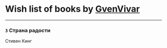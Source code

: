 # Wish list of books by [GvenVivar ](https://www.facebook.com/app_scoped_user_id/158266434925901/)
---

### `3` Страна радости
Стивен Кинг

